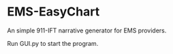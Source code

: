 # EMS-EasyChart
An simple 911-IFT narrative generator for EMS providers.


Run GUI.py to start the program.
